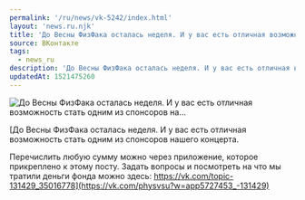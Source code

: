 ```yaml
---
permalink: '/ru/news/vk-5242/index.html'
layout: 'news.ru.njk'
title: 'До Весны ФизФака осталась неделя. И у вас есть отличная возможность стать одним из спонсоров на…'
source: ВКонтакте
tags:
  - news_ru
description: 'До Весны ФизФака осталась неделя. И у вас есть отличная возможность стать одним из спонсоров на…'
updatedAt: 1521475260
---
```

![До Весны ФизФака осталась неделя. И у вас есть отличная возможность стать одним из спонсоров на…](https://sun9-55.userapi.com/c840238/v840238148/8c13f/9p_by7ETxag.jpg)

[До Весны ФизФака осталась неделя. И у вас есть отличная возможность стать одним из спонсоров нашего концерта. 
 
Перечислить любую сумму можно через приложение, которое прикреплено к этому посту. Задать вопросы и посмотреть на что мы тратили деньги фонда можно здесь: https://vk.com/topic-131429_35016778](https://vk.com/physvsu?w=app5727453_-131429)
